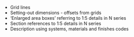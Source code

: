 - Grid lines
- Setting-out dimensions - offsets from grids
- ‘Enlarged area boxes’ referring to <span class="highlight-red">1:5</span> details in N series
- Section references to <span class="highlight-red">1:5</span> details in N series
- Description using systems, materials and finishes codes